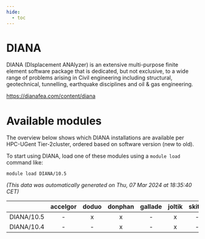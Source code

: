 ```yaml
---
hide:
  - toc
---
```


DIANA
=====


DIANA (DIsplacement ANAlyzer) is an extensive multi-purpose finite element software package that is dedicated, but not exclusive, to a wide range of problems arising in Civil engineering including structural, geotechnical, tunnelling, earthquake disciplines and oil & gas engineering.

https://dianafea.com/content/diana
# Available modules


The overview below shows which DIANA installations are available per HPC-UGent Tier-2cluster, ordered based on software version (new to old).

To start using DIANA, load one of these modules using a `module load` command like:

```shell
module load DIANA/10.5
```

*(This data was automatically generated on Thu, 07 Mar 2024 at 18:35:40 CET)*  

| |accelgor|doduo|donphan|gallade|joltik|skitty|
| :---: | :---: | :---: | :---: | :---: | :---: | :---: |
|DIANA/10.5|-|x|x|-|x|-|
|DIANA/10.4|-|-|x|-|x|-|
